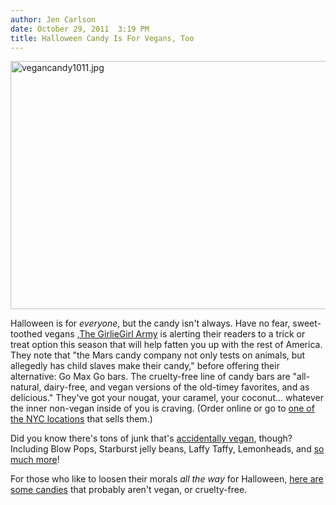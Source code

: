 ```yaml
---
author: Jen Carlson
date: October 29, 2011  3:19 PM
title: Halloween Candy Is For Vegans, Too
---
```


<p><span class="mt-enclosure mt-enclosure-image" style="display: inline;"> <img alt="vegancandy1011.jpg" src="https://web.archive.org/web/20111104151807im_/http://gothamist.com/attachments/arts_jen/vegancandy1011.jpg" width="640" height="397" class="image-none"> </span></p>

<p>Halloween is for <em>everyone</em>, but the candy isn&apos;t always. Have no fear, sweet-toothed vegans ,<a href="https://web.archive.org/web/20111104151807/http://girliegirlarmy.com/blog/20111029/oh-hell-yea-halloween-candy-done-right/">The GirlieGirl Army</a> is alerting their readers to a trick or treat option this season that will help fatten you up with the rest of America. They note that &quot;the Mars candy company not only tests on animals, but allegedly has child slaves make their candy,&quot; before offering their alternative: Go Max Go bars. The cruelty-free line of candy bars are &quot;all-natural, dairy-free, and vegan versions of the old-timey favorites, and as delicious.&quot; They&apos;ve got your nougat, your caramel, your coconut... whatever the inner non-vegan inside of you is craving. (Order online or go to <a href="https://web.archive.org/web/20111104151807/http://www.gomaxgofoods.com/where.htm">one of the NYC locations</a> that sells them.)</p>

<p>Did you know there&apos;s tons of junk that&apos;s <a href="https://web.archive.org/web/20111104151807/http://www.peta.org/living/vegetarian-living/accidentally-vegan.aspx">accidentally vegan</a>, though? Including Blow Pops, Starburst jelly beans, Laffy Taffy, Lemonheads, and <a href="https://web.archive.org/web/20111104151807/http://girliegirlarmy.com/blog/20091016/trick-or-treat-cruelty-free-candy/">so much more</a>!</p>

<p>For those who like to loosen their morals <em>all the way</em> for Halloween, <a href="https://web.archive.org/web/20111104151807/http://gothamist.com/2011/10/28/a_guide_to_the_best_old-school_hall.php">here are some candies</a> that probably aren&apos;t vegan, or cruelty-free.</p>